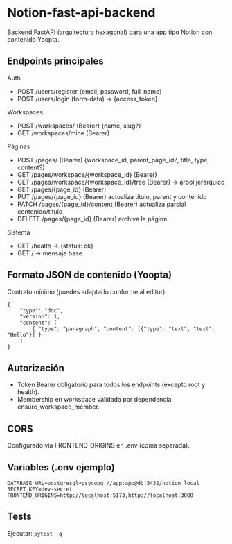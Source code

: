 # Notion-fast-api-backend

Backend FastAPI (arquitectura hexagonal) para una app tipo Notion con contenido Yoopta.

## Endpoints principales

Auth
- POST /users/register  {email, password, full_name}
- POST /users/login (form-data) -> {access_token}

Workspaces
- POST /workspaces/  (Bearer) {name, slug?}
- GET  /workspaces/mine (Bearer)

Páginas
- POST   /pages/ (Bearer) {workspace_id, parent_page_id?, title, type, content?}
- GET    /pages/workspace/{workspace_id} (Bearer)
- GET    /pages/workspace/{workspace_id}/tree (Bearer)  -> árbol jerárquico
- GET    /pages/{page_id} (Bearer)
- PUT    /pages/{page_id} (Bearer)  actualiza título, parent y contenido
- PATCH  /pages/{page_id}/content (Bearer) actualiza parcial contenido/título
- DELETE /pages/{page_id} (Bearer) archiva la página

Sistema
- GET /health -> {status: ok}
- GET / -> mensaje base

## Formato JSON de contenido (Yoopta)
Contrato mínimo (puedes adaptarlo conforme al editor):
```
{
	"type": "doc",
	"version": 1,
	"content": [
		{ "type": "paragraph", "content": [{"type": "text", "text": "Hello"}] }
	]
}
```

## Autorización
- Token Bearer obligatorio para todos los endpoints (excepto root y health).
- Membership en workspace validada por dependencia ensure_workspace_member.

## CORS
Configurado vía FRONTEND_ORIGINS en .env (coma separada).

## Variables (.env ejemplo)
```
DATABASE_URL=postgresql+psycopg://app:app@db:5432/notion_local
SECRET_KEY=dev-secret
FRONTEND_ORIGINS=http://localhost:5173,http://localhost:3000
```

## Tests
Ejecutar: `pytest -q`
